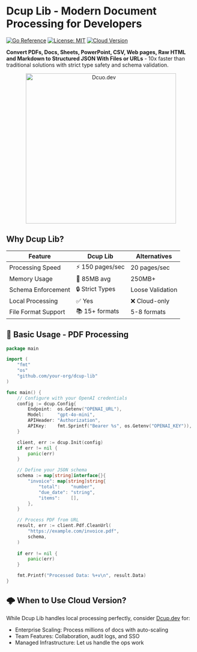 # Dcup Lib - Modern Document Processing for Developers

[![Go Reference](https://pkg.go.dev/badge/github.com/your-org/dcup-lib.svg)](https://pkg.go.dev/github.com/your-org/dcup-lib)
[![License: MIT](https://img.shields.io/badge/License-MIT-blue.svg)](https://opensource.org/licenses/MIT)
[![Cloud Version](https://img.shields.io/badge/Cloud_Version-Available-blueviolet)](https://cloud.dcup.dev)

**Convert  PDFs, Docs, Sheets, PowerPoint, CSV, Web pages, Raw HTML and Markdown to Structured JSON With Files or URLs** - 10x faster than traditional solutions with strict type safety and schema validation.

<div align="center">
  <img src="https://dcup.dev/opengraph-image.jpg" alt="Dcuo.dev" height="400" />
</div>

## Why Dcup Lib?

| Feature                | Dcup Lib        | Alternatives    |
|------------------------|-----------------|-----------------|
| Processing Speed       | ⚡ 150 pages/sec | 20 pages/sec    |
| Memory Usage           | 🧠 85MB avg     | 250MB+          |
| Schema Enforcement     | 🔒 Strict Types | Loose Validation|
| Local Processing       | ✅ Yes          | ❌ Cloud-only   |
| File Format Support    | 📚 15+ formats  | 5-8 formats     |

## 🚀 Basic Usage - PDF Processing
```go
package main

import (
	"fmt"
	"os"
	"github.com/your-org/dcup-lib"
)

func main() {
	// Configure with your OpenAI credentials
	config := dcup.Config{
		Endpoint:  os.Getenv("OPENAI_URL"),
		Model:     "gpt-4o-mini",
		APIHeader: "Authorization",
		APIKey:    fmt.Sprintf("Bearer %s", os.Getenv("OPENAI_KEY")),
	}

	client, err := dcup.Init(config)
	if err != nil {
		panic(err)
	}

	// Define your JSON schema
	schema := map[string]interface{}{
		"invoice": map[string]string{
			"total":    "number",
			"due_date": "string",
			"items":    [],
		},
	}

	// Process PDF from URL
	result, err := client.Pdf.CleanUrl(
		"https://example.com/invoice.pdf", 
		schema,
	)
	
	if err != nil {
		panic(err)
	}

	fmt.Printf("Processed Data: %+v\n", result.Data)
}
```
## 🌩️ When to Use Cloud Version?
While Dcup Lib handles local processing perfectly, consider [Dcup.dev](https://dcup.dev) for:
- Enterprise Scaling: Process millions of docs with auto-scaling
- Team Features: Collaboration, audit logs, and SSO
- Managed Infrastructure: Let us handle the ops work
